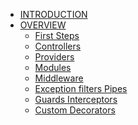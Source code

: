 - [INTRODUCTION](/docs)
- [OVERVIEW](/docs/overview)
  - [First Steps](/docs/introduction/3)
  - [Controllers]()
  - [Providers]()
  - [Modules]()
  - [Middleware]()
  - [Exception filters Pipes]()
  - [Guards Interceptors]()
  - [Custom Decorators]()
